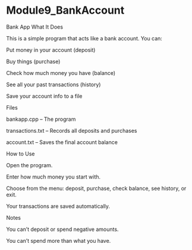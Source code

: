 # Module9_BankAccount

Bank App
What It Does

This is a simple program that acts like a bank account. You can:

Put money in your account (deposit)

Buy things (purchase)

Check how much money you have (balance)

See all your past transactions (history)

Save your account info to a file

Files

bankapp.cpp – The program

transactions.txt – Records all deposits and purchases

account.txt – Saves the final account balance

How to Use

Open the program.

Enter how much money you start with.

Choose from the menu: deposit, purchase, check balance, see history, or exit.

Your transactions are saved automatically.

Notes

You can’t deposit or spend negative amounts.

You can’t spend more than what you have.
